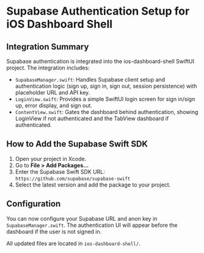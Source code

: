 # Supabase Authentication Setup for iOS Dashboard Shell

## Integration Summary

Supabase authentication is integrated into the ios-dashboard-shell SwiftUI project. The integration includes:
- `SupabaseManager.swift`: Handles Supabase client setup and authentication logic (sign up, sign in, sign out, session persistence) with placeholder URL and API key.
- `LoginView.swift`: Provides a simple SwiftUI login screen for sign in/sign up, error display, and sign out.
- `ContentView.swift`: Gates the dashboard behind authentication, showing LoginView if not authenticated and the TabView dashboard if authenticated.

## How to Add the Supabase Swift SDK

1. Open your project in Xcode.
2. Go to **File > Add Packages...**
3. Enter the Supabase Swift SDK URL: `https://github.com/supabase/supabase-swift`
4. Select the latest version and add the package to your project.

## Configuration

You can now configure your Supabase URL and anon key in `SupabaseManager.swift`. The authentication UI will appear before the dashboard if the user is not signed in.

All updated files are located in `ios-dashboard-shell/`.
